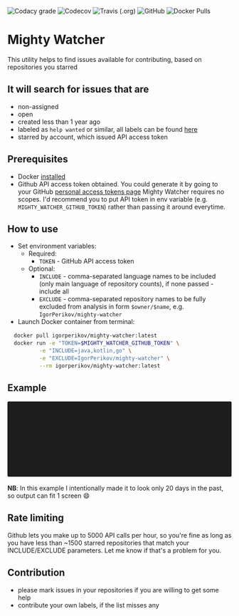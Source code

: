 ![Codacy grade](https://img.shields.io/codacy/grade/fc40498ca7ee4d1695550e202944f2ab)
![Codecov](https://img.shields.io/codecov/c/github/igorperikov/mighty-watcher)
![Travis (.org)](https://img.shields.io/travis/igorperikov/mighty-watcher)
![GitHub](https://img.shields.io/github/license/igorperikov/mighty-watcher)
![Docker Pulls](https://img.shields.io/docker/pulls/igorperikov/mighty-watcher)

# Mighty Watcher
This utility helps to find issues available for contributing, based on repositories you starred

## It will search for issues that are
- non-assigned 
- open
- created less than 1 year ago
- labeled as `help wanted` or similar, all labels can be found [here](/src/main/kotlin/com/github/igorperikov/mightywatcher/service/LabelsService.kt)
- starred by account, which issued API access token 

## Prerequisites
- Docker [installed][1]
- Github API access token obtained. You could generate it by going to your GitHub [personal access tokens page][2]
  Mighty Watcher requires no scopes. 
  I'd recommend you to put API token in env variable (e.g. `MIGHTY_WATCHER_GITHUB_TOKEN`) rather than passing it around everytime.  

## How to use
- Set environment variables:
  - Required:
    - `TOKEN` - GitHub API access token
  - Optional:
    - `INCLUDE` - comma-separated language names to be included (only main language of repository counts), if none passed - include all 
    - `EXCLUDE` - comma-separated repository names to be fully excluded from analysis in form `$owner/$name`, e.g. `IgorPerikov/mighty-watcher`
- Launch Docker container from terminal: 
 ```sh
   docker pull igorperikov/mighty-watcher:latest
   docker run -e "TOKEN=$MIGHTY_WATCHER_GITHUB_TOKEN" \
           -e "INCLUDE=java,kotlin,go" \
           -e "EXCLUDE=IgorPerikov/mighty-watcher" \
           --rm igorperikov/mighty-watcher:latest
 ```

## Example
<p align="center"><img src="/docs/example.gif?raw=true"/></p>

**NB**: In this example I intentionally made it to look only 20 days in the past, so output can fit 1 screen :smile:

## Rate limiting
Github lets you make up to 5000 API calls per hour, so you're fine as long as you have less than ~1500 starred repositories
that match your INCLUDE/EXCLUDE parameters. Let me know if that's a problem for you.

## Contribution
 - please mark issues in your repositories if you are willing to get some help
 - contribute your own labels, if the list misses any

[1]: https://docs.docker.com/install/
[2]: https://github.com/settings/tokens
